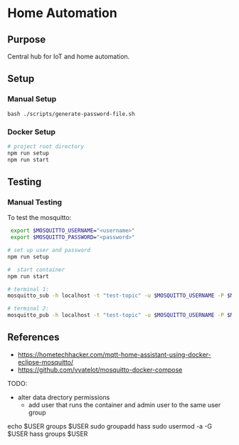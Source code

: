 # Home Automation

## Purpose
Central hub for IoT and home automation.

## Setup

### Manual Setup
`bash ./scripts/generate-password-file.sh`

### Docker Setup
```bash
# project root directory
npm run setup
npm run start
```

## Testing

### Manual Testing
To test the mosquitto:
```bash
 export $MOSQUITTO_USERNAME="<username>"
 export $MOSQUITTO_PASSWORD="<password>"

# set up user and password
npm run setup

#  start container
npm run start

# terminal 1:
mosquitto_sub -h localhost -t "test-topic" -u $MOSQUITTO_USERNAME -P $MOSQUITTO_PASSWORD

# terminal 2:
mosquitto_pub -h localhost -t "test-topic" -u $MOSQUITTO_USERNAME -P $MOSQUITTO_PASSWORD -m "Hello World"
```


## References
- https://hometechhacker.com/mqtt-home-assistant-using-docker-eclipse-mosquitto/
- https://github.com/vvatelot/mosquitto-docker-compose


TODO:
- alter data drectory permissions
    - add user that runs the container and admin user to the same user group


echo $USER
groups $USER
sudo groupadd hass
sudo usermod -a -G $USER hass
groups $USER


